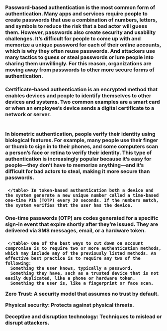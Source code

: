 
<h1 Summarizing Fundamental Security Concepts>
<h2 Confidentiality: Ensures sensitive information remains shielded and access is granted only to authorized users.
    Integrity: Ensures data remains unaltered and trustworthy.
    Availability: Guarantees that digital assets and services are accessible when needed.
    Non-repudiation: Ensures that actions cannot be denied.
    Authentication, Authorization, and Accounting (AAA): Key principles for managing user access.>

  </table A process that companies use to confirm that only the right people, services, and apps with the right permissions can get organizational resources. Take the iPhone, for example. Unlocking the early versions required a multi-digit passcode. Then Apple introduced Touch ID, which would unlock the phone with a fingerprint reader. The latest version, just out, is the iPhone X, which can use its camera to perform facial recognition to authenticate a user.>

<h2 Gap analysis: Identifies security weaknesses>

  <h3 Password-based authentication>

   </table> Password-based authentication is the most common form of authentication. Many apps and services require people to create passwords that use a combination of numbers, letters, and symbols to reduce the risk that a bad actor will guess them. However, passwords also create security and usability challenges. It’s difficult for people to come up with and memorize a unique password for each of their online accounts, which is why they often reuse passwords. And attackers use many tactics to guess or steal passwords or lure people into sharing them unwillingly. For this reason, organizations are moving away from passwords to other more secure forms of authentication.

  <h3 Certificate-based authentication>

  <table> Certificate-based authentication is an encrypted method that enables devices and people to identify themselves to other devices and systems. Two common examples are a smart card or when an employee’s device sends a digital certificate to a network or server.

  <h3 Biometric authentication>

   </table> In biometric authentication, people verify their identity using biological features. For example, many people use their finger or thumb to sign in to their phones, and some computers scan a person’s face or retina to verify their identity. This type of authentication is increasingly popular because it’s easy for people—they don’t have to memorize anything—and it’s difficult for bad actors to steal, making it more secure than passwords.
  <h3 Token-based authentication>

     </table> In token-based authentication both a device and the system generate a new unique number called a time-based one-time PIN (TOTP) every 30 seconds. If the numbers match, the system verifies that the user has the device.

  <h3 One-time password>
     </table> One-time passwords (OTP) are codes generated for a specific sign-in event that expire shortly after they’re issued. They are delivered via SMS messages, email, or a hardware token.

  <h3 Multifactor authentication>
  
     </table> One of the best ways to cut down on account compromise is to require two or more authentication methods, which may include any of the previously listed methods. An effective best practice is to require any two of the following:
      Something the user knows, typically a password.
      Something they have, such as a trusted device that is not easily duplicated, like a phone or hardware token.
      Something the user is, like a fingerprint or face scan.
Zero Trust: A security model that assumes no trust by default.

Physical security: Protects against physical threats.

Deceptive and disruption technology: Techniques to mislead or disrupt attackers.
